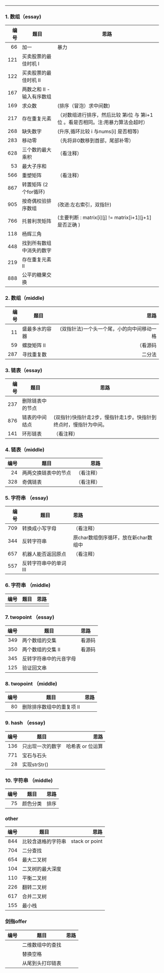 ------
### 1. 数组（essay)    
|编号| 题目        |思路|
|--------: | -------- |-------- |
|66| 加一     |暴力|
|121| 买卖股票的最佳时机 I        | |
|122| 买卖股票的最佳时机 II        | |
|167| 两数之和 II - 输入有序数组| |
|169| 求众数|(排序（冒泡）求中间数)| |
|217| 存在重复元素|（对数组进行排序，然后比较 第i位 与 第i+1位 。看是否相同。注:用暴力算法会超时）|
|268| 缺失数字|(升序,循环比较 i 与nums[i] 是否相等)	|					
|283| 移动零|（先将非0数移到首部，尾部补零）|			
|628| 三个数的最大乘积|（看注释）|			 
|53| 最大子序和| |
|566| 重塑矩阵|（看注释）|				 
|867| 转置矩阵 (2个for循环)| |
|905| 按奇偶校验排序数组|(改进:左右索引，双指针)|					
|766| 托普利茨矩阵|(主要判断 : matrix[i][j] != matrix[i+1][j+1] 是否正确 )|				
|118| 杨辉三角| |		
|448| 找到所有数组中消失的数字| |
|219| 存在重复元素 II | |
|888| 公平的糖果交换| |
	
### 2. 数组（middle)
|编号| 题目        |思路|
|--------: | --------  |--------: |
|11 | 盛最多水的容器|(双指针法)一个头一个尾，小的向中间移动一格 |
|59|螺旋矩阵 II|（看源码 |
|287|寻找重复数|二分法|

### 3. 链表（essay)
|编号| 题目        |思路|
|--------: | --------  |-------- |
|237 | 删除链表中的节点| |	
|876 | 链表的中间结点| (双指针)快指针走2步，慢指针走1步。快指针到终点时，慢指针为中间。|
|141|环形链表|（看注释）|

### 4. 链表（middle)
|编号| 题目        |思路|
|--------: | --------  |--------: |
|24 | 两两交换链表中的节点| （看注释）|
|328|奇偶链表|（看注释）|	

### 5. 字符串 （essay)
|编号| 题目        |思路|
|--------: | --------  |:-------- |
|709 | 转换成小写字母|（看注释）|
|344| 反转字符串|原char数组倒序循环，放在新char数组中|
|657|机器人能否返回原点|（看注释）|
|557|反转字符串中的单词 III||
### 6. 字符串 （middle)
|编号| 题目        |思路|
|--------: | --------  |--------: |
| | | |

### 7. twopoint （essay)
|编号| 题目        |思路|
|--------: | --------  |:--------|
| 349| 两个数组的交集 | 看源码 |
| 350| 两个数组的交集 II| 看源码 |
|345|反转字符串中的元音字母||
|125|验证回文串||

### 8. twopoint （middle)
|编号| 题目        |思路|
|--------: | --------  |:--------|
|80|删除排序数组中的重复项 II|

### 9. hash （essay)
|编号| 题目        |思路|
|--------: | --------  |--------: |
|136|只出现一次的数字|哈希表 or 位运算 |
|771|宝石与石头||
|28| 实现strStr()|

### 10. 字符串 （middle)
|编号| 题目        |思路|
|--------: | --------  |--------: |
| 75|颜色分类 |排序|

		

### other 
|编号| 题目        |思路|
|--------: | --------  |--------: |
|844|比较含退格的字符串|stack or point|
|704|二分查找| |
|654| 最大二叉树| |
|104| 二叉树的最大深度| |
|110| 平衡二叉树||
|226| 翻转二叉树||
|617| 合并二叉树||
|155| 最小栈||
		
###  剑指offer
|编号| 题目        |思路|
|--------: | --------  |--------: |
| |二维数组中的查找| |
| |替换空格| |
| |从尾到头打印链表| |


